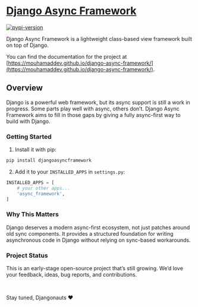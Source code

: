 # [Django Async Framework](https://mouhamaddev.github.io/django-async-framework/)

[![pypi-version]][pypi]

Django Async Framework is a lightweight class-based view framework built on top of Django.

You can find the documentation for the project at [https://mouhamaddev.github.io/django-async-framework/](https://mouhamaddev.github.io/django-async-framework/).

## Overview
Django is a powerful web framework, but its async support is still a work in progress. Some parts play well with async, others don’t. Django Async Framework aims to fill in those gaps by giving a fully async-first way to build with Django.

### Getting Started

1. Install it with pip:

```bash
pip install djangoasyncframework
```

2. Add it to your `INSTALLED_APPS` in `settings.py`:

```python
INSTALLED_APPS = [
    # your other apps...
    'async_framework',
]
```

### Why This Matters

Django deserves a modern async-first ecosystem, not just patches around old sync components. It provides a structured foundation for writing asynchronous code in Django without relying on sync-based workarounds.


### Project Status

This is an early-stage open-source project that’s still growing. We’d love your feedback, ideas, bug reports, and contributions.

<br>

Stay tuned, Djangonauts ❤️

[pypi-version]: https://img.shields.io/pypi/v/djangoasyncframework.svg
[pypi]: https://pypi.org/project/djangoasyncframework/
